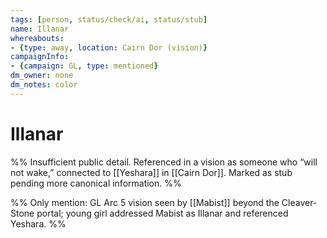 ```yaml
---
tags: [person, status/check/ai, status/stub]
name: Illanar
whereabouts:
- {type: away, location: Cairn Dor (vision)}
campaignInfo:
- {campaign: GL, type: mentioned}
dm_owner: none
dm_notes: color
---
```

# Illanar

%% Insufficient public detail. Referenced in a vision as someone who “will not wake,” connected to [[Yeshara]] in [[Cairn Dor]]. Marked as stub pending more canonical information. %%

%%
Only mention: GL Arc 5 vision seen by [[Mabist]] beyond the Cleaver-Stone portal; young girl addressed Mabist as Illanar and referenced Yeshara.
%%
